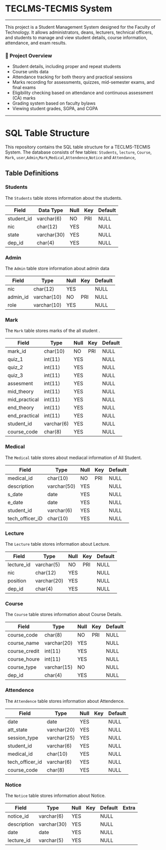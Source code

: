 # TECLMS-TECMIS System
***

<p>This project is a Student Management System designed for the Faculty of Technology. It allows administrators, deans, lecturers, technical officers, and students to manage and view student details, course information, attendance, and exam results.</p>

### 🤖 Project Overview

- Student details, including proper and repeat students
- Course units data
- Attendance tracking for both theory and practical sessions
- Marks recording for assessments, quizzes, mid-semester exams, and final exams
- Eligibility checking based on attendance and continuous assessment (CA) marks
- Grading system based on faculty bylaws
- Viewing student grades, SGPA, and CGPA

***

# SQL Table Structure

This repository contains the SQL table structure for a TECLMS-TECMIS System. The database consists of few tables: `Students`, `lecture`, `Course`, `Mark`, `user`,`Admin`,`Mark`,`Medical`,`Attendence`,`Notice` and `Attendance`,

## Table Definitions

### Students

The `Students` table stores information about the students.

| Field      | Data Type   | Null | Key | Default |
|------------|-------------|------|-----|---------|
| student_id | varchar(6)  | NO   | PRI | NULL    |
| nic        | char(12)    | YES  |     | NULL    |
| state      | varchar(30) | YES  |     | NULL    |
| dep_id     | char(4)     | YES  |     | NULL    |

### Admin

The `Admin` table store information about admin data 

| Field    | Type        | Null | Key | Default | 
|----------|-------------|------|-----|---------|
| nic      | char(12)    | YES  |     | NULL    |       
| admin_id | varchar(10) | NO   | PRI | NULL    |       
| role     | varchar(10) | YES  |     | NULL    |  

### Mark

The `Mark` table stores marks of the all student .

| Field         | Type       | Null | Key | Default | 
|---------------|------------|------|-----|---------|
| mark_id       | char(10)   | NO   | PRI | NULL    |       
| quiz_1        | int(11)    | YES  |     | NULL    |       
| quiz_2        | int(11)    | YES  |     | NULL    |       
| quiz_3        | int(11)    | YES  |     | NULL    |       
| assesment     | int(11)    | YES  |     | NULL    |       
| mid_theory    | int(11)    | YES  |     | NULL    |       
| mid_practical | int(11)    | YES  |     | NULL    |       
| end_theory    | int(11)    | YES  |     | NULL    |       
| end_practical | int(11)    | YES  |     | NULL    |       
| student_id    | varchar(6) | YES  |     | NULL    |       
| course_code   | char(8)    | YES  |     | NULL    |       

### Medical

The `Medical` table stores about mediacal information of All Student.

| Field           | Type        | Null | Key | Default | 
|-----------------|-------------|------|-----|---------|
| medical_id      | char(10)    | NO   | PRI | NULL    |       
| description     | varchar(50) | YES  |     | NULL    |       
| s_date          | date        | YES  |     | NULL    |       
| e_date          | date        | YES  |     | NULL    |       
| student_id      | varchar(6)  | YES  |     | NULL    |       
| tech_officer_iD | char(10)    | YES  |     | NULL    |       

### Lecture

The `Lecture` table stores information about Lecture.

| Field      | Type        | Null | Key | Default |
|------------|-------------|------|-----|---------|
| lecture_id | varchar(5)  | NO   | PRI | NULL    |
| nic        | char(12)    | YES  |     | NULL    |
| position   | varchar(20) | YES  |     | NULL    |
| dep_id     | char(4)     | YES  |     | NULL    |

### Course

The `Course` table stores information about Course Details.

| Field         | Type        | Null | Key | Default |
|---------------|-------------|------|-----|---------|
| course_code   | char(8)     | NO   | PRI | NULL    |
| course_name   | varchar(20) | YES  |     | NULL    |
| course_credit | int(11)     | YES  |     | NULL    |
| course_houre  | int(11)     | YES  |     | NULL    |
| course_type   | varchar(15) | NO   |     | NULL    |
| dep_id        | char(4)     | YES  |     | NULL    |

### Attendence 

The `Attendence` table stores information about Attendence.

| Field           | Type        | Null | Key | Default |
|-----------------|-------------|------|-----|---------|
| date            | date        | YES  |     | NULL    |
| att_state       | varchar(20) | YES  |     | NULL    |
| session_type    | varchar(25) | YES  |     | NULL    |
| student_id      | varchar(6)  | YES  |     | NULL    |
| medical_id      | char(10)    | YES  |     | NULL    |
| tech_officer_id | varchar(6)  | YES  |     | NULL    |
| course_code     | char(8)     | YES  |     | NULL    |

### Notice

The `Notice` table stores information about Notice.

| Field       | Type        | Null | Key | Default | Extra |
|-------------|-------------|------|-----|---------|-------|
| notice_id   | varchar(6)  | YES  |     | NULL    |       |
| description | varchar(30) | YES  |     | NULL    |       |
| date        | date        | YES  |     | NULL    |       |
| lecture_id  | varchar(5)  | YES  |     | NULL    |       |

